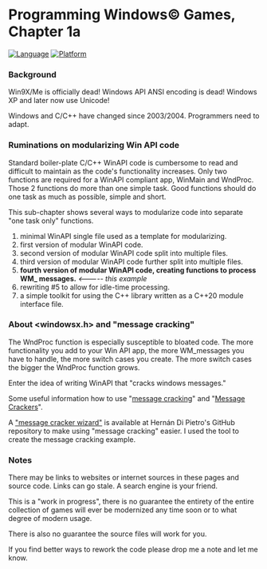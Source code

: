 # Programming Windows© Games, Chapter 1a

[![Language](https://img.shields.io/badge/Language%20-C++-blue.svg)](https://github.com/GeorgePimpleton/Win32-games/)
[![Platform](https://img.shields.io/badge/Platform%20-Win32-blue.svg)](https://github.com/GeorgePimpleton/Win32-games/)

### Background

Win9X/Me is officially dead!  Windows API ANSI encoding is dead!  Windows XP and later now use Unicode!

Windows and C/C++ have changed since 2003/2004.  Programmers need to adapt.

### Ruminations on modularizing Win API code

Standard boiler-plate C/C++ WinAPI code is cumbersome to read and difficult to maintain as the code's functionality increases.  Only two functions are required for a WinAPI compliant app, WinMain and WndProc. Those 2 functions do more than one simple task. Good functions should do one task as much as possible, simple and short.

This sub-chapter shows several ways to modularize code into separate "one task only" functions.

1. minimal WinAPI single file used as a template for modularizing.
2. first version of modular WinAPI code.
3. second version of modular WinAPI code split into multiple files.
4. third version of modular WinAPI code further split into multiple files.
5. **fourth version of modular WinAPI code, creating functions to process WM_ messages.** *<----- this example*
6. rewriting #5 to allow for idle-time processing.
7. a simple toolkit for using the C++ <random> library written as a C++20 module interface file.

### About <windowsx.h> and "message cracking"

The WndProc function is especially susceptible to bloated code.  The more functionality you add to your Win API app, the more WM_messages you have to handle, the more switch cases you create.  The more switch cases the bigger the  WndProc function grows.

Enter the idea of writing WinAPI that "cracks windows messages."

Some useful information how to use "[message cracking](https://www.codeproject.com/Articles/4948/Message-Cracker-Wizard-for-Win-SDK-Developers)" and "[Message Crackers](https://flylib.com/books/en/4.419.1.188/1/)".

A ["message cracker wizard"](https://github.com/hernandp/MessageCrackerWizard) is available at Hernán Di Pietro's GitHub repository to make using "message cracking" easier.  I used the tool to create the message cracking example.

### Notes

There may be links to websites or internet sources in these pages and source code. Links can go stale. A search engine is your friend.

This is a "work in progress", there is no guarantee the entirety of the entire collection of games will ever be modernized any time soon or to what degree of modern usage.

There is also no guarantee the source files will work for you.

If you find better ways to rework the code please drop me a note and let me know.
